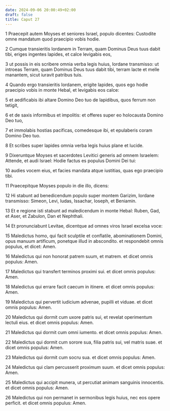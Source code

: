 ```yaml
---
date: 2024-09-06 20:00:49+02:00
draft: false
title: Caput 27
---
```





1 Praecepit autem Moyses et seniores Israel, populo dicentes: Custodite omne mandatum quod praecipio vobis hodie.

2 Cumque transieritis Iordanem in Terram, quam Dominus Deus tuus dabit tibi, eriges ingentes lapides, et calce levigabis eos,

3 ut possis in eis scribere omnia verba legis huius, Iordane transmisso: ut introeas Terram, quam Dominus Deus tuus dabit tibi, terram lacte et melle manantem, sicut iuravit patribus tuis.

4 Quando ergo transieritis Iordanem, erigite lapides, quos ego hodie praecipio vobis in monte Hebal, et levigabis eos calce:

5 et aedificabis ibi altare Domino Deo tuo de lapidibus, quos ferrum non tetigit,

6 et de saxis informibus et impolitis: et offeres super eo holocausta Domino Deo tuo,

7 et immolabis hostias pacificas, comedesque ibi, et epulaberis coram Domino Deo tuo.

8 Et scribes super lapides omnia verba legis huius plane et lucide.

9 Dixeruntque Moyses et sacerdotes Levitici generis ad omnem Israelem: Attende, et audi Israel: Hodie factus es populus Domini Dei tui:

10 audies vocem eius, et facies mandata atque iustitias, quas ego praecipio tibi.

11 Praecepitque Moyses populo in die illo, dicens:

12 Hi stabunt ad benedicendum populo super montem Garizim, Iordane transmisso: Simeon, Levi, Iudas, Issachar, Ioseph, et Beniamin.

13 Et e regione isti stabunt ad maledicendum in monte Hebal: Ruben, Gad, et Aser, et Zabulon, Dan et Nephthali.

14 Et pronunciabunt Levitae, dicentque ad omnes viros Israel excelsa voce:

15 Maledictus homo, qui facit sculptile et conflatile, abominationem Domini, opus manuum artificum, ponetque illud in abscondito. et respondebit omnis populus, et dicet: Amen.

16 Maledictus qui non honorat patrem suum, et matrem. et dicet omnis populus: Amen.

17 Maledictus qui transfert terminos proximi sui. et dicet omnis populus: Amen.

18 Maledictus qui errare facit caecum in itinere. et dicet omnis populus: Amen.

19 Maledictus qui pervertit iudicium advenae, pupilli et viduae. et dicet omnis populus: Amen.

20 Maledictus qui dormit cum uxore patris sui, et revelat operimentum lectuli eius. et dicet omnis populus: Amen.

21 Maledictus qui dormit cum omni iumento. et dicet omnis populus: Amen.

22 Maledictus qui dormit cum sorore sua, filia patris sui, vel matris suae. et dicet omnis populus: Amen.

23 Maledictus qui dormit cum socru sua. et dicet omnis populus: Amen.

24 Maledictus qui clam percusserit proximum suum. et dicet omnis populus: Amen.

25 Maledictus qui accipit munera, ut percutiat animam sanguinis innocentis. et dicet omnis populus: Amen.

26 Maledictus qui non permanet in sermonibus legis huius, nec eos opere perficit. et dicet omnis populus: Amen.

